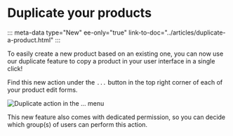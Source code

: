 # Duplicate your products
::: meta-data type="New" ee-only="true" link-to-doc="../articles/duplicate-a-product.html"
:::

To easily create a new product based on an existing one, you can now use our duplicate feature to copy a product in your user interface in a single click!

Find this new action under the `...` button in the top right corner of each of your product edit forms.

![Duplicate action in the `...` menu](../img/duplicate-action.png)

This new feature also comes with dedicated permission, so you can decide which group(s) of users can perform this action.
